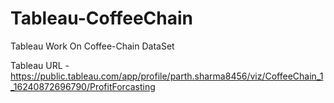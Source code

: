 # Tableau-CoffeeChain
Tableau Work On Coffee-Chain DataSet

Tableau URL - https://public.tableau.com/app/profile/parth.sharma8456/viz/CoffeeChain_1_16240872696790/ProfitForcasting
